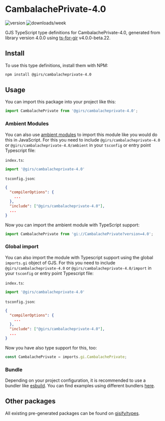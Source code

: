 
# CambalachePrivate-4.0

![version](https://img.shields.io/npm/v/@girs/cambalacheprivate-4.0)
![downloads/week](https://img.shields.io/npm/dw/@girs/cambalacheprivate-4.0)


GJS TypeScript type definitions for CambalachePrivate-4.0, generated from library version 4.0.0 using [ts-for-gir](https://github.com/gjsify/ts-for-gir) v4.0.0-beta.22.


## Install

To use this type definitions, install them with NPM:
```bash
npm install @girs/cambalacheprivate-4.0
```

## Usage

You can import this package into your project like this:
```ts
import CambalachePrivate from '@girs/cambalacheprivate-4.0';
```

### Ambient Modules

You can also use [ambient modules](https://github.com/gjsify/ts-for-gir/tree/main/packages/cli#ambient-modules) to import this module like you would do this in JavaScript.
For this you need to include `@girs/cambalacheprivate-4.0` or `@girs/cambalacheprivate-4.0/ambient` in your `tsconfig` or entry point Typescript file:

`index.ts`:
```ts
import '@girs/cambalacheprivate-4.0'
```

`tsconfig.json`:
```json
{
  "compilerOptions": {
    ...
  },
  "include": ["@girs/cambalacheprivate-4.0"],
  ...
}
```

Now you can import the ambient module with TypeScript support: 

```ts
import CambalachePrivate from 'gi://CambalachePrivate?version=4.0';
```

### Global import

You can also import the module with Typescript support using the global `imports.gi` object of GJS.
For this you need to include `@girs/cambalacheprivate-4.0` or `@girs/cambalacheprivate-4.0/import` in your `tsconfig` or entry point Typescript file:

`index.ts`:
```ts
import '@girs/cambalacheprivate-4.0'
```

`tsconfig.json`:
```json
{
  "compilerOptions": {
    ...
  },
  "include": ["@girs/cambalacheprivate-4.0"],
  ...
}
```

Now you have also type support for this, too:

```ts
const CambalachePrivate = imports.gi.CambalachePrivate;
```

### Bundle

Depending on your project configuration, it is recommended to use a bundler like [esbuild](https://esbuild.github.io/). You can find examples using different bundlers [here](https://github.com/gjsify/ts-for-gir/tree/main/examples).

## Other packages

All existing pre-generated packages can be found on [gjsify/types](https://github.com/gjsify/types).

